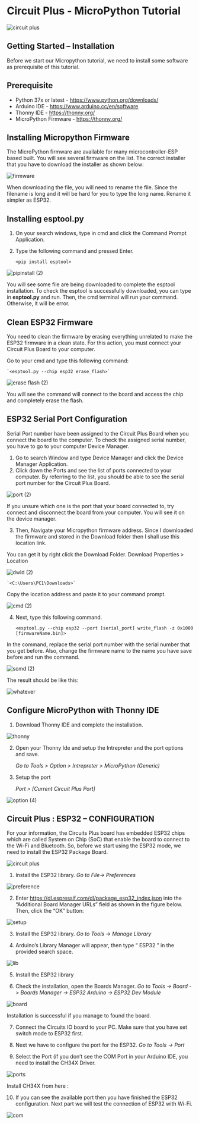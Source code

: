 # Circuit Plus - MicroPython Tutorial

![circuit plus](https://user-images.githubusercontent.com/60383798/109620336-b8b19280-7b74-11eb-85ed-6b7aab0c17b6.png)


## Getting Started – Installation
Before we start our Micropython tutorial, we need to install some software as prerequisite of this tutorial.

## Prerequisite
* Python 37x or latest - https://www.python.org/downloads/
* Arduino IDE - https://www.arduino.cc/en/software
* Thonny IDE - https://thonny.org/
* MicroPython Firmware - https://thonny.org/

## Installing Micropython Firmware

The MicroPython firmware are available for many microcontroller-ESP based built. You will see several firmware on the list.
The correct installer that you have to download the installer as shown below:

![firmware](https://user-images.githubusercontent.com/60383798/109600424-0f5ca380-7b58-11eb-9ab5-652e7478e719.PNG)
	
When downloading the file, you will need to rename the file. Since the filename is long and it will be hard for you to type the long name. Rename it simpler as ESP32.

## Installing esptool.py
1. On your search windows, type in cmd and click the Command Prompt Application.
2. Type the following command and pressed Enter.

	`<pip install esptool>`
	
![pipinstall (2)](https://user-images.githubusercontent.com/60383798/109600864-db35b280-7b58-11eb-98c9-157813b2f5dc.png)

You will see some file are being downloaded to complete the esptool installation. To check the esptool is successfully downloaded, you can type in **esptool.py** and run. Then, the cmd terminal will run your command. Otherwise, it will be error.

## Clean ESP32 Firmware

You need to clean the firmware by erasing everything unrelated to make the ESP32 firmware in a clean state. For this action, you must connect your Circuit Plus Board to your computer.

Go to your cmd and type this following command:
	
	`<esptool.py --chip esp32 erase_flash>` 

![erase flash (2)](https://user-images.githubusercontent.com/60383798/109601652-3caa5100-7b5a-11eb-8f3c-c038dc2e38d4.jpg)
	
You will see the command will connect to the board and access the chip and completely erase the flash. 

## ESP32 Serial Port Configuration

Serial Port number have been assigned to the Circuit Plus Board when you connect the board to the computer. To check the assigned serial number, you have to go to your computer Device Manager.

1. Go to search Window and type Device Manager and click the Device Manager Application.
2. Click down the Ports and see the list of ports connected to your computer. By referring to the list, you should be able to see the serial port number for the Circuit Plus Board.

![port (2)](https://user-images.githubusercontent.com/60383798/109602672-83e51180-7b5b-11eb-86d0-27728afe80f8.png)

If you unsure which one is the port that your board connected to, try connect and disconnect the board from your computer. You will see it on the device manager.

3. Then, Navigate your Micropython firmware address. Since I downloaded the firmware and stored in the Download folder then I shall use this location link.

You can get it by right click the Download Folder. Download Properties > Location 

![dwld (2)](https://user-images.githubusercontent.com/60383798/109602731-a24b0d00-7b5b-11eb-841f-236e7e7d3b97.png)

	`<C:\Users\PC1\Downloads>` 

Copy the location address and paste it to your command prompt.

![cmd (2)](https://user-images.githubusercontent.com/60383798/109602835-d6263280-7b5b-11eb-8f9c-f0e81b338a41.png)

4. Next, type this following command. 

	`<esptool.py --chip esp32 --port [serial_port] write_flash -z 0x1000 [firmwareName.bin]>` 

In the command, replace the serial port number with the serial number that you get before. Also, change the firmware name to the name you have save before and run the command. 

![scmd (2)](https://user-images.githubusercontent.com/60383798/109602921-01a91d00-7b5c-11eb-917b-b8e2158fbbdd.png)

The result should be like this:

![whatever](https://user-images.githubusercontent.com/60383798/109603069-459c2200-7b5c-11eb-890c-25fcadde8cf6.jpg)

## Configure MicroPython with Thonny IDE

1. Download Thonny IDE and complete the installation.

![thonny](https://user-images.githubusercontent.com/60383798/109602447-0f11d780-7b5b-11eb-865b-8eb7c758483c.png)

2. Open your Thonny Ide and setup the Intrepreter and the port options and save.

	*Go to Tools > Option > Intrepreter > MicroPython (Generic)*
	
3. Setup the port

	*Port > [Current Circuit Plus Port]*

![option (4)](https://user-images.githubusercontent.com/60383798/109603447-c0fdd380-7b5c-11eb-9cf1-e878319ba8e6.png)

## Circuit Plus :  ESP32 – CONFIGURATION

For your information, the Circuits Plus board has embedded ESP32 chips which are called System on Chip (SoC) that enable the board to connect to the Wi-Fi and Bluetooth. So, before we start using the ESP32 mode, we need to install the ESP32 Package Board.

  ![circuit plus](https://user-images.githubusercontent.com/60383798/109613628-61a7bf80-7b6c-11eb-9412-456e704d92fe.png)


1. Install the ESP32 library.  *Go to File-> Preferences*

![preference](https://user-images.githubusercontent.com/60383798/109612718-1e991c80-7b6b-11eb-9595-ad0fad73a013.png)

2. Enter https://dl.espressif.com/dl/package_esp32_index.json into the “Additional Board Manager URLs” field as shown in the figure below. Then, click the “OK” button:

![setup](https://user-images.githubusercontent.com/60383798/109612768-31abec80-7b6b-11eb-96c9-58678d34d3e0.png)

3. Install the ESP32 library. *Go to Tools -> Manage Library*

4. Arduino’s Library Manager will appear, then type “ ESP32 ” in the provided search space.

![lib](https://user-images.githubusercontent.com/60383798/109612871-51431500-7b6b-11eb-941b-b5241723a265.png)

5. Install the ESP32 library

6. Check the installation, open the Boards Manager. *Go to Tools -> Board -> Boards Manager ->  ESP32 Arduino -> ESP32 Dev Module* 

![board](https://user-images.githubusercontent.com/60383798/109612902-6029c780-7b6b-11eb-91d5-e755e3943628.png)

Installation is successful if you manage to found the  board.

7. Connect the Circuits IO board to your PC. Make sure that you have set switch mode to ESP32 first.

8. Next we have to configure the port for the ESP32. *Go to Tools -> Port*

9. Select the Port (if you don’t see the COM Port in your Arduino IDE, you need to install the CH34X Driver.

![ports](https://user-images.githubusercontent.com/60383798/109613007-8bacb200-7b6b-11eb-9458-298ca83a23d7.png)

Install CH34X from here : 

10. If you can see the available port then you have finished the ESP32 configuration. Next part we will test the connection of ESP32 with Wi-Fi.

![com](https://user-images.githubusercontent.com/60383798/109613113-af6ff800-7b6b-11eb-9674-b0f4bedda0cf.png)











